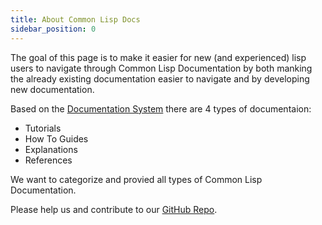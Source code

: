 ```yaml
---
title: About Common Lisp Docs
sidebar_position: 0
---
```


The goal of this page is to make it easier for new (and experienced) lisp users to navigate through Common Lisp Documentation by both manking the already existing documentation easier to navigate and by developing new documentation.

Based on the [Documentation System](https://documentation.divio.com/) there are 4 types of documentaion:

* Tutorials
* How To Guides
* Explanations
* References

We want to categorize and provied all types of Common Lisp Documentation.

Please help us and contribute to our [GitHub Repo](https://github.com/lisp-docs/lisp-docs.github.io).
